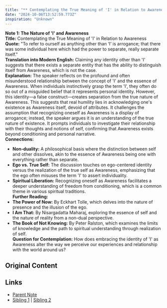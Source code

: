 ```yaml
---
title: "** Contemplating the True Meaning of 'I' in Relation to Awareness"
date: "2024-10-06T13:52:59.773Z"
inspiration: "Unknown"
---
```


  
**Note 1: The Nature of 'I' and Awareness**  
**Title:** Contemplating the True Meaning of 'I' in Relation to Awareness  
**Quote:** "To refer to ourself as anything other than ‘I’ is arrogance; that there was some individual here which had the power to separate, really separate itself."  
**Translation into Modern English:** Claiming any identity other than 'I' suggests that there exists a separate entity that has the ability to distinguish itself from Awareness, which is not the case.  
**Explanation:** The speaker reflects on the profound and often misunderstood relationship between the concept of 'I' and the essence of Awareness. When individuals instinctively grasp the term 'I', they often do so out of a misguided belief that it represents personal identity. However, this identity—a false construct—creates separation from the true nature of Awareness. This suggests that real humility lies in acknowledging one's existence as Awareness itself, devoid of attributes. It challenges the assumption that recognizing oneself as Awareness is a display of arrogance; instead, the speaker argues it is an understanding of the true nature of existence. It prompts individuals to investigate their relationship with their thoughts and notions of self, confirming that Awareness exists beyond conditioning and personal narrative.  
**Connections:**  
- **Non-duality:** A philosophical basis where the distinction between self and other dissolves, akin to the essence of Awareness being one with everything rather than separate.  
- **Ego vs. True Self:** The discussion touches on ego-centered identity versus the realization of the true self as Awareness, emphasizing that the ego often misuses the term 'I' to assert individuality.  
- **Spiritual Liberation:** Recognizing oneself as Awareness facilitates a deeper understanding of freedom from conditioning, which is a common theme in various spiritual traditions.  
**Further Reading:**  
- **The Power of Now:** By Eckhart Tolle, which delves into the nature of presence and the illusion of the ego.  
- **I Am That:** By Nisargadatta Maharaj, exploring the essence of self and the nature of reality from a non-dual perspective.  
- **The Book of Not Knowing:** By Peter Ralston, which examines the limits of knowledge and the path to spiritual understanding through realization of self.  
**Question for Contemplation:** How does embracing the identity of 'I' as Awareness alter the way we perceive our experiences and relationship with the world around us?  


## Original Content



## Links

- [Parent Note](/parent-note.md)
- [Sibling 1](/zettel1.md) | [Sibling 2](/zettel2.md)
